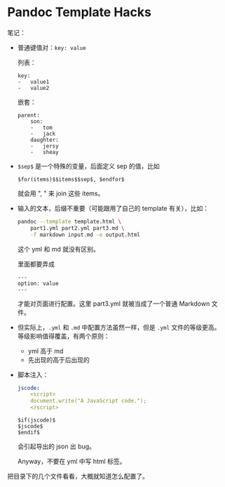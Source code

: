 Pandoc Template Hacks
=====================

笔记：

-   普通键值对：`key: value`

    列表：

    ```
    key:
    -   value1
    -   value2
    ```

    嵌套：

    ```
    parent:
        son:
        -   tom
        -   jack
        daughter:
        -   jersy
        -   sheay
    ```

-   `$sep$` 是一个特殊的变量，后面定义 sep 的值，比如

    ```
    $for(items)$$items$$sep$, $endfor$
    ```

    就会用 ", " 来 join 这些 items。

-   输入的文本，后缀不重要（可能跟用了自己的 template 有关），比如：

    ```bash
    pandoc --template template.html \
        part1.yml part2.yml part3.md \
        -f markdown input.md -o output.html
    ```

    这个 yml 和 md 就没有区别。

    里面都要弄成

    ```
    ---
    option: value
    ---

    ```

    才能对页面进行配置。这里 part3.yml 就被当成了一个普通 Markdown 文件。

-   但实际上，`.yml` 和 `.md` 中配置方法虽然一样，但是 `.yml` 文件的等级更高。
    等级影响值得覆盖，有两个原则：

    -   yml 高于 md
    -   先出现的高于后出现的

-   脚本注入：

    ```yml
    jscode:
        <script>
        document.write("A JavaScript code.");
        </script>
    ```

    ```
    $if(jscode)$
    $jscode$
    $endif$
    ```

    会引起导出的 json 出 bug。

    Anyway，不要在 yml 中写 html 标签。

把目录下的几个文件看看，大概就知道怎么配置了。
